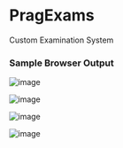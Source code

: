 # PragExams
 Custom Examination System
<h3>Sample Browser Output</h3>

![image](https://github.com/user-attachments/assets/7ee47e5e-9527-42db-b14f-33123067d12c)

![image](https://github.com/user-attachments/assets/05c347e2-5194-4822-afeb-62a9c2ef4dce)

![image](https://github.com/user-attachments/assets/60a049f5-48d4-4fef-be36-47610806b12d)

![image](https://github.com/user-attachments/assets/6babc5ee-f1c8-4122-865e-35ceb6089180)

